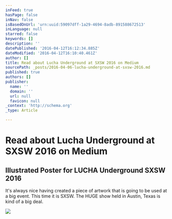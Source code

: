```yaml
---
inFeed: true
hasPage: false
inNav: false
isBasedOnUrl: 'urn:uuid:59097dff-1a29-4694-8adb-891588672513'
inLanguage: null
starred: false
keywords: []
description: ''
datePublished: '2016-04-12T16:12:34.885Z'
dateModified: '2016-04-12T16:10:40.461Z'
author: []
title: Read about Lucha Underground at SXSW 2016 on Medium
sourcePath: _posts/2016-04-06-lucha-underground-at-sxsw-2016.md
published: true
authors: []
publisher:
  name: ''
  domain: ''
  url: null
  favicon: null
_context: 'http://schema.org'
_type: Article

---
```

# Read about Lucha Underground at SXSW 2016 on Medium

<article style=""><h1>Illustrated Poster for LUCHA Underground SXSW 2016</h1><p>It's always nice having created a piece of artwork that is going to be used at a big event. This time it is SXSW. The HUGE show held in Austin, Texas is kind of a big deal.</p><img src="https://cdn-images-1.medium.com/max/2000/1*VfkIWkk1z7tqBwX6mGK65w.jpeg" /></article>
